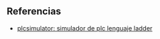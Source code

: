 ## Referencias

* [plcsimulator: simulador de plc lenguaje ladder](https://app.plcsimulator.online/)
